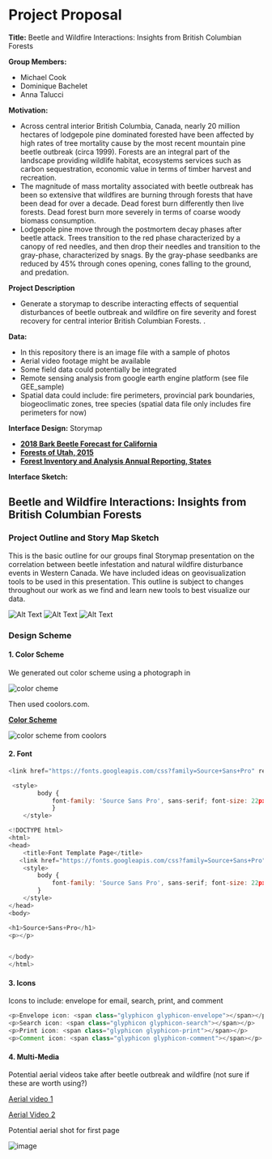 # Project Proposal



**Title:** Beetle and Wildfire Interactions: Insights from British Columbian Forests

**Group Members:**

- Michael Cook
- Dominique Bachelet
- Anna Talucci

**Motivation:**

- Across central interior British Columbia, Canada, nearly 20 million hectares of lodgepole pine dominated forested have been affected by high rates of tree mortality cause by the most recent mountain pine beetle outbreak (circa 1999). Forests are an integral part of the landscape providing wildlife habitat, ecosystems services such as carbon sequestration, economic value in terms of timber harvest and recreation. 
- The magnitude of mass mortality associated with beetle outbreak has been so extensive that wildfires are burning through forests that have been dead for over a decade. Dead forest burn differently then live forests. Dead forest burn more severely in terms of coarse woody biomass consumption. 
- Lodgepole pine move through the postmortem decay phases after beetle attack. Trees transition to the red phase characterized by a canopy of red needles, and then drop their needles and transition to the gray-phase, characterized by snags. By the gray-phase seedbanks are reduced by 45% through cones opening, cones falling to the ground, and predation.

**Project Description**

- Generate a storymap to describe interacting effects of sequential disturbances of beetle outbreak and wildfire on fire severity and forest recovery for central interior British Columbian Forests. .

**Data:**

- In this repository there is an image file with a sample of photos
- Aerial video footage might be available
- Some field data could potentially be integrated
- Remote sensing analysis from google earth engine platform (see file GEE_sample)
- Spatial data could include: fire perimeters, provincial park boundaries, biogeoclimatic zones, tree species (spatial data file only includes fire perimeters for now)

**Interface Design:** Storymap

- **[2018 Bark Beetle Forecast for California](https://usfs.maps.arcgis.com/apps/MapJournal/index.html?appid=7b78c5c7a67748808ce298efefceaa46)**
- **[Forests of Utah, 2015](https://usfs.maps.arcgis.com/apps/MapJournal/index.html?appid=9bb22eed68944e1e89cca9e5eea8339d)**
- **[Forest Inventory and Analysis Annual Reporting, States](https://usfs.maps.arcgis.com/apps/PublicGallery/index.html?appid=bb59566ba3574c92aa04038aed91276b)**

**Interface Sketch:**

## Beetle and Wildfire Interactions: Insights from British Columbian Forests

### Project Outline and Story Map Sketch

<p> This is the basic outline for our groups final Storymap presentation on the correlation between beetle infestation and natural wildfire disturbance events in Western Canada. We have included ideas on geovisualization tools to be used in this presentation. This outline is subject to changes throughout our work as we find and learn new tools to best visualize our data.</p> 

![Alt Text](https://github.com/taluccia/geog4572.proposal.taluccia/blob/master/images/sketchpg1.JPG?raw=true)
![Alt Text](https://github.com/taluccia/geog4572.proposal.taluccia/blob/master/images/sketchpg2.JPG?raw=true)
![Alt Text](https://github.com/taluccia/geog4572.proposal.taluccia/blob/master/images/sketchpg3.JPG?raw=true)  



### Design Scheme

#### 1. Color Scheme

We generated out color scheme using a photograph in 

![color cheme](images/colorscheme.png)





Then used coolors.com.

**[Color Scheme](https://coolors.co/export/png/acc4dd-39381a-59584f-bfb085-757f92)**

![color scheme from coolors](images/acc4dd-39381a-59584f-bfb085-757f92.png)





#### 2. Font

```javascript
<link href="https://fonts.googleapis.com/css?family=Source+Sans+Pro" rel="stylesheet">
```



```javascript
 <style>
        body {
            font-family: 'Source Sans Pro', sans-serif; font-size: 22px;
            }
    </style>
```



```javascript
<!DOCTYPE html>
<html>
<head>
    <title>Font Template Page</title>
   <link href="https://fonts.googleapis.com/css?family=Source+Sans+Pro" rel="stylesheet">
    <style>
        body {
            font-family: 'Source Sans Pro', sans-serif; font-size: 22px;
        }
    </style>
</head>
<body>

<h1>Source+Sans+Pro</h1>
<p></p>


</body>
</html>
```



#### 3. Icons

Icons to include: envelope for email, search, print, and comment 

```javascript
<p>Envelope icon: <span class="glyphicon glyphicon-envelope"></span></p>
<p>Search icon: <span class="glyphicon glyphicon-search"></span></p>
<p>Print icon: <span class="glyphicon glyphicon-print"></span></p>
<p>Comment icon: <span class="glyphicon glyphicon-comment"></span></p>
```





#### 4. Multi-Media



Potential aerial videos take after beetle outbreak and wildfire (not sure if these are worth using?)

[Aerial video 1](https://photos.app.goo.gl/xIjDaLALEotYM7bY2)

[Aerial Video 2](https://photos.app.goo.gl/yH1S7yELVgiFCQNq6)



Potential aerial shot for first page

![image](images/IMG_0850.jpg)



